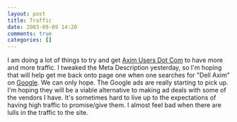 ```yaml
---
layout: post
title: Traffic
date: 2003-09-09 14:20
comments: true
categories: []
---
```

I am doing a lot of things to try and get <a href="http://www.aximusers.com">Axim Users Dot Com</a> to have more and more traffic. I tweaked the Meta Description yesterday, so I'm hoping that will help get me back onto page one when one searches for "Dell Axim" on <a href="http://www.google.com">Google</a>. We can only hope. The Google ads are really starting to pick up. I'm hoping they will be a viable alternative to making ad deals with some of the vendors I have. It's sometimes hard to live up to the expectations of having high traffic to promise/give them. I almost feel bad when there are lulls in the traffic to the site.
